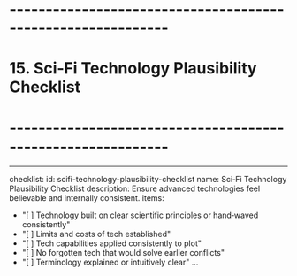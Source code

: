 # ------------------------------------------------------------
# 15. Sci‑Fi Technology Plausibility Checklist
# ------------------------------------------------------------
---
checklist:
  id: scifi-technology-plausibility-checklist
  name: Sci‑Fi Technology Plausibility Checklist
  description: Ensure advanced technologies feel believable and internally consistent.
items:
  - "[ ] Technology built on clear scientific principles or hand‑waved consistently"
  - "[ ] Limits and costs of tech established"
  - "[ ] Tech capabilities applied consistently to plot"
  - "[ ] No forgotten tech that would solve earlier conflicts"
  - "[ ] Terminology explained or intuitively clear"
...

